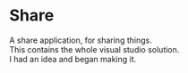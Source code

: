 # Share
A share application, for sharing things.<br/>
This contains the whole visual studio solution.<br/>
I had an idea and began making it.
